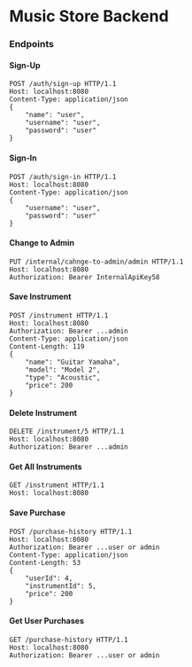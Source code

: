 # Music Store Backend

### Endpoints

#### Sign-Up

```
POST /auth/sign-up HTTP/1.1
Host: localhost:8080
Content-Type: application/json
{
    "name": "user",
    "username": "user",
    "password": "user"
}
```

#### Sign-In

```
POST /auth/sign-in HTTP/1.1
Host: localhost:8080
Content-Type: application/json
{
    "username": "user",
    "password": "user"
}
```

#### Change to Admin

```
PUT /internal/cahnge-to-admin/admin HTTP/1.1
Host: localhost:8080
Authorization: Bearer InternalApiKey58
```

#### Save Instrument

```
POST /instrument HTTP/1.1
Host: localhost:8080
Authorization: Bearer ...admin
Content-Type: application/json
Content-Length: 119
{
    "name": "Guitar Yamaha",
    "model": "Model 2",
    "type": "Acoustic",
    "price": 200
}
```

#### Delete Instrument

```
DELETE /instrument/5 HTTP/1.1
Host: localhost:8080
Authorization: Bearer ...admin
```

#### Get All Instruments

```
GET /instrument HTTP/1.1
Host: localhost:8080
```

#### Save Purchase

```
POST /purchase-history HTTP/1.1
Host: localhost:8080
Authorization: Bearer ...user or admin
Content-Type: application/json
Content-Length: 53
{
    "userId": 4,
    "instrumentId": 5,
    "price": 200
}
```

#### Get User Purchases

```
GET /purchase-history HTTP/1.1
Host: localhost:8080
Authorization: Bearer ...user or admin
```
